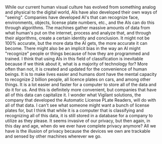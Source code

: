 While our current human visual culture has evolved from something analog and physical to the digital world, AIs have also developed their own ways of "seeing". Companies have developed AI's that can recognize face, environments, objects, license plate numbers, etc., and the AIs can do this through algorithms. The machines gather massive amounts of data from what human's put on the internet, process and analyze that, and through their algorithms, create a certain identity and conclusion. It might not be 100% accurate, but the more data the AI gets, the more accurate it can become. There might also be an implicit bias in the way an AI might "recognize" people or things because of how they are programmed and trained. I think that using AIs in this field of classification is inevitable because if we think about it, what is a majority of technology for? More often than not, it is created and updated for the convenience of human beings. It is to make lives easier and humans dont have the mental capacity to recognize 2 billion people, all licence plates on cars, and among other things. It is a lot easier and faster for a computer to store all of the data and do it for us. And this is definitely more convenient, but companies that have all of this data can capitalize it. I wonder what Vigilant solutions, the company that developed the Automatic License PLate Readers, will do with all of that data. I can't see what someone might want a bunch of license plates for, but I think that while it is a computer that is classifying and recognizing all of this data, it is still stored in a database for a company to utilize as they please. It seems invasive of our privacy, but then again, in this day and age, when do we ever have complete privacy anymore? All we have is the illusion of privacy because the devices we own are trackable and sensed by other machines wherever we go. 
